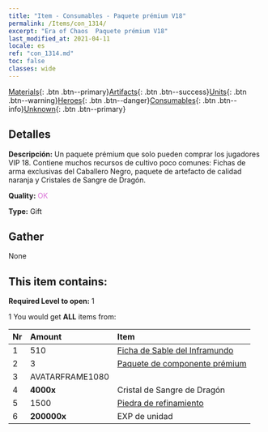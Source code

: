 ```yaml
---
title: "Item - Consumables - Paquete prémium V18"
permalink: /Items/con_1314/
excerpt: "Era of Chaos  Paquete prémium V18"
last_modified_at: 2021-04-11
locale: es
ref: "con_1314.md"
toc: false
classes: wide
---
```

 [Materials](/es/Items/){: .btn .btn--primary}[Artifacts](/es/Items/Artifacts/){: .btn .btn--success}[Units](/es/Items/Units/){: .btn .btn--warning}[Heroes](/es/Items/Heroes/){: .btn .btn--danger}[Consumables](/es/Items/Consumables/){: .btn .btn--info}[Unknown](/es/Items/Unknown/){: .btn .btn--primary}

## Detalles
 **Descripción:** Un paquete prémium que solo pueden comprar los jugadores VIP 18. Contiene muchos recursos de cultivo poco comunes: Fichas de arma exclusivas del Caballero Negro, paquete de artefacto de calidad naranja y Cristales de Sangre de Dragón.

 **Quality:** <span style="color: #DA70D6">OK</span>

 **Type:** Gift

## Gather

  None

## This item contains:

 **Required Level to open:** 1

 1 You would get **ALL** items  from:

  | Nr | Amount |     Item    |
  |:---|:-------|:------------|
  | 1 | 510 | [Ficha de Sable del Inframundo](/es/Items/con_979/) | 
  | 2 | 3 | [Paquete de componente prémium](/es/Items/con_1363/) | 
  | 3 | AVATARFRAME1080 | 
  | 4 |  **4000x** | Cristal de Sangre de Dragón |  | 
  | 5 | 1500 | [Piedra de refinamiento](/es/Items/con_814/) | 
  | 6 |  **200000x** | EXP de unidad |  | 
